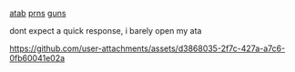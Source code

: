[atab](https://sceoul.atabook.org/) [prns](https://en.pronouns.page/@sceoul) [guns](https://guns.lol/sloth67)

dont expect a quick response, i barely open my ata 




https://github.com/user-attachments/assets/d3868035-2f7c-427a-a7c6-0fb60041e02a


